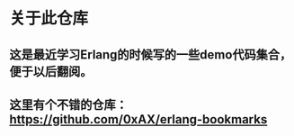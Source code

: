 # 关于此仓库
## 这是最近学习Erlang的时候写的一些demo代码集合，便于以后翻阅。
## 这里有个不错的仓库：https://github.com/0xAX/erlang-bookmarks